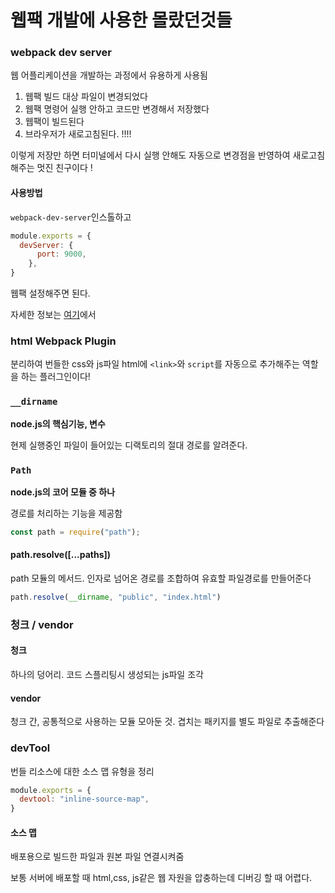 # 웹팩 개발에 사용한 몰랐던것들

### webpack dev server

웹 어플리케이션을 개발하는 과정에서 유용하게 사용됨

1. 웹팩 빌드 대상 파일이 변경되었다
2. 웹팩 명령어 실행 안하고 코드만 변경해서 저장했다
3. 웹팩이 빌드된다
4. 브라우저가 새로고침된다. !!!!

이렇게 저장만 하면 터미널에서 다시 실행 안해도 자동으로 변경점을 반영하여 새로고침해주는 멋진 친구이다 !

#### 사용방법

`webpack-dev-server`인스톨하고

```js
module.exports = {
  devServer: {
      port: 9000,	
    },
}
```

웹팩 설정해주면 된다.

자세한 정보는 [여기](https://webpack.js.org/configuration/dev-server/)에서



### html Webpack Plugin

분리하여 번들한 css와 js파일 html에 `<link>`와 `script`를 자동으로 추가해주는 역할을 하는 플러그인이다!



### `__dirname`

**node.js의 핵심기능, 변수**

현제 실행중인 파일이 들어있는 디랙토리의 절대 경로를 알려준다.



### `Path`

**node.js의 코어 모듈 중 하나**

경로를 처리하는 기능을 제공함

```js
const path = require("path");
```

#### path.resolve([...paths])

path 모듈의 메서드.  인자로 넘어온 경로를 조합하여 유효할 파일경로를 만들어준다

```js
path.resolve(__dirname, "public", "index.html")
```



### 청크 / vendor

#### 청크 

하나의 덩어리. 코드 스플리팅시 생성되는 js파일 조각

#### vendor

청크 간, 공통적으로 사용하는 모듈 모아둔 것. 겹치는 패키지를 별도 파일로 추출해준다



### devTool

번들 리소스에 대한 소스 맵 유형을 정리

```js
module.exports = {
  devtool: "inline-source-map",
}
```

#### 소스 맵

배포용으로 빌드한 파일과 원본 파일 연결시켜줌

보통 서버에 배포할 때 html,css, js같은 웹 자원을 압충하는데 디버깅 할 때 어렵다.





